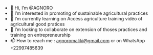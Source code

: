 - 👋 Hi, I’m @AGNORO
- 👀 I’m interested in promoting of sustainable agricultural practices
- 🌱 I’m currently learning on Access agriculture training vidéo of agricultural good pratices
- 💞️ I’m looking to collaborate on extension of thoses practices and training on entrepreneurship
- 📫 How to reach me : agnoromaliki@gmail.com or on WhatsApp +22997485639 

<!---
AGNORO/AGNORO is a ✨ special ✨ repository because its `README.md` (this file) appears on your GitHub profile.
You can click the Preview link to take a look at your changes.
--->
